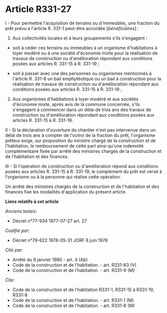 # Article R331-27

I - Pour permettre l'acquisition de terrains ou d'immeubles, une fraction du prêt prévu à l'article R. 331-1 peut-être
accordée [*bénéficiaires*] :

1. Aux collectivités locales et à leurs groupements s'ils s'engagent :

- soit à céder ces terrains ou immeubles à un organisme d'habitations à loyer modéré ou à une société d'économie mixte pour
la réalisation de travaux de construction ou d'amélioration répondant aux conditions posées aux articles R. 331-15 à R.
331-19 ;

- soit à passer avec une des personnes ou organismes mentionnés à l'article R. 331-8 un bail emphytéotique ou un bail à
construction pour la réalisation de travaux de construction ou d'amélioration répondant aux conditions posées aux articles R.
331-15 à R. 331-19 ;

2. Aux organismes d'habitations à loyer modéré et aux sociétés d'économie mixte, après avis de la commune concernée, s'ils
s'engagent à commencer dans un délai de trois ans des travaux de construction ou d'amélioration répondant aux conditions
posées aux articles R. 331-15 à R. 331-19.

II - Si la déclaration d'ouverture du chantier n'est pas intervenue dans un délai de trois ans à compter de l'octroi de la
fraction du prêt, l'organisme prêteur exige, sur proposition du ministre chargé de la construction et de l'habitation, le
remboursement de cette part ainsi qu'une indemnité complémentaire fixée par arrêté des ministres chargés de la construction
et de l'habitation et des finances.

III - Si l'opération de construction ou d'amélioration répond aux conditions posées aux articles R. 331-15 à R. 331-19, le
complément du prêt est versé à l'organisme ou à la personne qui réalise cette opération.

Un arrêté des ministres chargés de la construction et de l'habitation et des finances fixe les modalités d'application du
présent article.

**Liens relatifs à cet article**

_Anciens textes_:

  - Décret n°77-934 1977-07-27 art. 27

_Codifié par_:

  - Décret n°78-622 1978-05-31 JORF 8 juin 1978

_Cité par_:

  - Arrêté du 9 janvier 1980 - art. 4 (Ab)
  - Code de la construction et de l'habitation. - art. R331-83 (V)
  - Code de la construction et de l'habitation. - art. R331-9 (M)

_Cite_:

  - Code de la construction et de l'habitation R331-1, R331-15 à R331-19, R331-8
  - Code de la construction et de l'habitation. - art. R331-1 (M)
  - Code de la construction et de l'habitation. - art. R331-8 (M)
